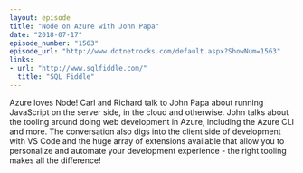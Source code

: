 ```yaml
---
layout: episode
title: "Node on Azure with John Papa"
date: "2018-07-17"
episode_number: "1563"
episode_url: "http://www.dotnetrocks.com/default.aspx?ShowNum=1563"
links:
- url: "http://www.sqlfiddle.com/"
  title: "SQL Fiddle"
---
```


Azure loves Node! Carl and Richard talk to John Papa about running JavaScript on the server side, in the cloud and otherwise. John talks about the tooling around doing web development in Azure, including the Azure CLI and more. The conversation also digs into the client side of development with VS Code and the huge array of extensions available that allow you to personalize and automate your development experience - the right tooling makes all the difference!
